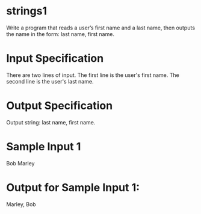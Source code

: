 # strings1
Write a program that reads a user’s first name and a last name, then outputs the name in the form: last name, first name.

# Input Specification
There are two lines of input. The first line is the user's first name. The second line is the user's last name.

# Output Specification
Output string: last name, first name.

# Sample Input 1
Bob
Marley

# Output for Sample Input 1:
Marley, Bob
